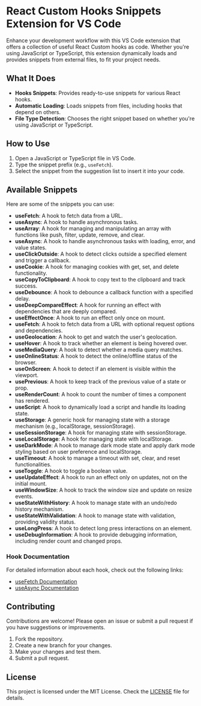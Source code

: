 # React Custom Hooks Snippets Extension for VS Code

Enhance your development workflow with this VS Code extension that offers a collection of useful React Custom hooks as code. Whether you're using JavaScript or TypeScript, this extension dynamically loads and provides snippets from external files, to fit your project needs.

## What It Does

- **Hooks Snippets**: Provides ready-to-use snippets for various React hooks.
- **Automatic Loading**: Loads snippets from files, including hooks that depend on others.
- **File Type Detection**: Chooses the right snippet based on whether you're using JavaScript or TypeScript.

## How to Use

1. Open a JavaScript or TypeScript file in VS Code.
2. Type the snippet prefix (e.g., `useFetch`).
3. Select the snippet from the suggestion list to insert it into your code.

## Available Snippets

Here are some of the snippets you can use:

- **useFetch**: A hook to fetch data from a URL.
- **useAsync**: A hook to handle asynchronous tasks.
- **useArray**: A hook for managing and manipulating an array with functions like push, filter, update, remove, and clear.
- **useAsync**: A hook to handle asynchronous tasks with loading, error, and value states.
- **useClickOutside**: A hook to detect clicks outside a specified element and trigger a callback.
- **useCookie**: A hook for managing cookies with get, set, and delete functionality.
- **useCopyToClipboard**: A hook to copy text to the clipboard and track success.
- **useDebounce**: A hook to debounce a callback function with a specified delay.
- **useDeepCompareEffect**: A hook for running an effect with dependencies that are deeply compared.
- **useEffectOnce**: A hook to run an effect only once on mount.
- **useFetch**: A hook to fetch data from a URL with optional request options and dependencies.
- **useGeolocation**: A hook to get and watch the user's geolocation.
- **useHover**: A hook to track whether an element is being hovered over.
- **useMediaQuery**: A hook to detect whether a media query matches.
- **useOnlineStatus**: A hook to detect the online/offline status of the browser.
- **useOnScreen**: A hook to detect if an element is visible within the viewport.
- **usePrevious**: A hook to keep track of the previous value of a state or prop.
- **useRenderCount**: A hook to count the number of times a component has rendered.
- **useScript**: A hook to dynamically load a script and handle its loading state.
- **useStorage**: A generic hook for managing state with a storage mechanism (e.g., localStorage, sessionStorage).
- **useSessionStorage**: A hook for managing state with sessionStorage.
- **useLocalStorage**: A hook for managing state with localStorage.
- **useDarkMode**: A hook to manage dark mode state and apply dark mode styling based on user preference and localStorage.
- **useTimeout**: A hook to manage a timeout with set, clear, and reset functionalities.
- **useToggle**: A hook to toggle a boolean value.
- **useUpdateEffect**: A hook to run an effect only on updates, not on the initial mount.
- **useWindowSize**: A hook to track the window size and update on resize events.
- **useStateWithHistory**: A hook to manage state with an undo/redo history mechanism.
- **useStateWithValidation**: A hook to manage state with validation, providing validity status.
- **useLongPress**: A hook to detect long press interactions on an element.
- **useDebugInformation**: A hook to provide debugging information, including render count and changed props.


### Hook Documentation

For detailed information about each hook, check out the following links:

- [useFetch Documentation](https://github.com/your-username/your-extension-repo/docs/useFetch.md)
- [useAsync Documentation](https://github.com/your-username/your-extension-repo/docs/useAsync.md)

## Contributing

Contributions are welcome! Please open an issue or submit a pull request if you have suggestions or improvements.

1. Fork the repository.
2. Create a new branch for your changes.
3. Make your changes and test them.
4. Submit a pull request.

## License

This project is licensed under the MIT License. Check the [LICENSE](LICENSE) file for details.